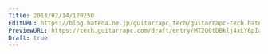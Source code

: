 ```yaml
---
Title: 2013/02/14/120250
EditURL: https://blog.hatena.ne.jp/guitarrapc_tech/guitarrapc-tech.hatenablog.com/atom/entry/6802418398340412364
PreviewURL: https://tech.guitarrapc.com/draft/entry/MT2Q0tDBklj4xLY6pIadT-b4ZNQ
Draft: true
---
```


